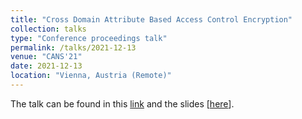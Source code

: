 ```yaml
---
title: "Cross Domain Attribute Based Access Control Encryption"
collection: talks
type: "Conference proceedings talk"
permalink: /talks/2021-12-13
venue: "CANS'21"
date: 2021-12-13
location: "Vienna, Austria (Remote)"
---
```


The talk can be found in this [link](https://www.youtube.com/watch?v=EEjOWUn9tcM) and the slides <span class="small">[<a class="artifact-link" target="_blank" href="{{ base_path }}/files/CDABACE.pdf">here</a>]</span>.